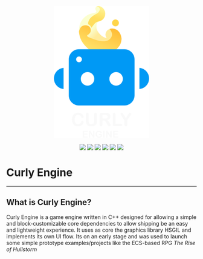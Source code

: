 <p align="center">
    <a href="#"><img src="other/res/curly-text.png?raw=true" width="50%"></a>
</p>

<p align="center">
    <!--<a href="https://github.com/AsulconS/Curly-Engine/releases/tag/v0.1.0"><img src="https://img.shields.io/github/v/release/AsulconS/Curly-Engine"></a>-->
    <a href="#"><img src="https://img.shields.io/github/last-commit/AsulconS/Curly-Engine"></a>
    <a href="#"><img src="https://img.shields.io/github/commit-activity/y/AsulconS/Curly-Engine"></a>
    <a href="https://github.com/AsulconS/Curly-Engine/issues"><img src="https://img.shields.io/github/issues/AsulconS/HSGIL"></a>
    <a href="https://github.com/AsulconS/Curly-Engine/pulls"><img src="https://img.shields.io/github/issues-pr/AsulconS/Curly-Engine"></a>
    <a href="#"><img src="https://img.shields.io/tokei/lines/github/AsulconS/Curly-Engine"></a>
    <a href="#"><img src="https://img.shields.io/github/stars/AsulconS/Curly-Engine"></a>
</p>

# Curly Engine
---

## What is Curly Engine?

Curly Engine is a game engine written in C++ designed for allowing a simple and block-customizable core dependencies to allow shipping be an easy and lightweight experience. It uses as core the graphics library HSGIL and implements its own UI flow. Its on an early stage and was used to launch some simple prototype examples/projects like the ECS-based RPG _The Rise of Hullstorm_
